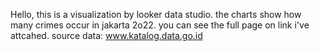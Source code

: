 Hello, this is a visualization by looker data studio. the charts show how many crimes occur in jakarta 2o22. you can see the full page on link i've attcahed. source data: www.katalog.data.go.id
